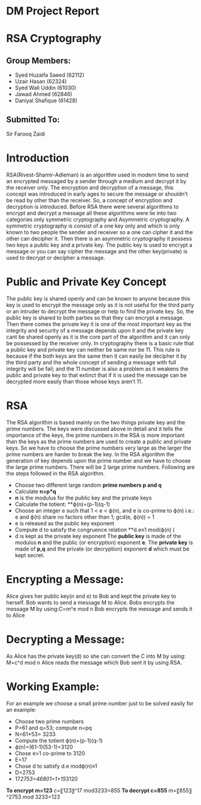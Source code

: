 # DM Project Report
# RSA Cryptography

## Group Members:

- Syed Huzaifa Saeed (62112)
- Uzair Hasan (62324)
- Syed Wali Uddin (61030)
- Jawad Ahmed (62846)
- Daniyal Shafique (61428)

## Submitted To:
Sir Farooq Zaidi

# Introduction
RSA(Rivest-Shamir-Adleman) is an algorithm used in modern time to send an encrypted messaged by a sender through a medium and decrypt it by the receiver only. The encryption and decryption of a message, this concept was introduced in early ages to secure the message or shouldn’t be read by other than the receiver. So, a concept of encryption and decryption is introduced. Before RSA there were several algorithms to encrypt and decrypt a message all these algorithms were lie into two categories only symmetric cryptography and Asymmetric cryptography. A symmetric cryptography is consist of a one key only and which is only known to two people the sender and receiver so a one can cipher it and the other can decipher it. Then there is an asymmetric cryptography it possess two keys a public key and a private key. The public key is used to encrypt a message or you can say cipher the message and the other key(private) is used to decrypt or decipher a message.

# Public and Private Key Concept
The public key is shared openly and can be known to anyone because this key is used to encrypt the message only as it is not useful for the third party or an intruder to decrypt the message or help to find the private key. So, the public key is shared to both parties so that they can encrypt a message. Then there comes the private key it is one of the most important key as the integrity and security of a message depends upon it and the private key cant be shared openly as it is the core part of the algorithm and it can only be possessed by the receiver only. In cryptography there is a basic rule that a public key and private key can neither be same nor be 11. This rule is because if the both keys are the same then it can easily be decipher it by the third party and the whole concept of sending a message with full integrity will be fail; and the 11 number is also a problem as it weakens the public and private key to that extinct that if it is used the message can be decrypted more easily than those whose keys aren’t 11.

# RSA
The RSA algorithm is based mainly on the two things private key and the prime numbers. The keys were discussed above in detail and it tells the importance of the keys, the prime numbers in the RSA is more important than the keys as the prime numbers are used to create a public and private keys. So we have to choose the prime numbers very large as the larger the prime numbers are harder to break the key. In the RSA algorithm the generation of key depends upon the prime number and we have to choose the large prime numbers. There will be 2 large prime numbers. Following are the steps followed in the RSA algorithm.
-	Choose two different large random **prime numbers p and q**
-	Calculate **n=p*q**
- **n** is the modulus for the public key and the private keys
-	Calculate the totient: **ϕ(n)=(p-1)(q-1)
-	Choose an integer  e such that 1 <  e <  ϕ(n), and  e is co-prime to ϕ(n) i.e.: e and  ϕ(n) share no factors other than 1; gcd(e, ϕ(n)) = 1
-	e is released as the public key exponent
- Compute d to satisfy the congruence relation **d.e≡1  mod(ϕ(n) )
- d is kept as the private key exponent
The **public key** is made of the modulus **n** and the public (or encryption) exponent **e**.
The **private key** is made of **p,q** and the private (or decryption) exponent **d** which must be kept secret.

# Encrypting a Message:
Alice gives her public key(n and e) to Bob and kept the private key to herself. Bob wants to send a message M to Alice. Bobs encrypts the message M by using:C=m^e  mod n
Bob encrypts the message and sends it to Alice
# Decrypting a Message: 
As Alice has the private key(d) so she can convert the C into M by using: M=c^d mod n
Alice reads the message which Bob sent it by using RSA.
# Working Example:
For an example we choose a small prime number just to be solved easily for an example:
-	Choose two prime numbers
-	P=61 and q=53; compute n=pq
-	N=61*53= 3233
-	Compute the totient ϕ(n)=(p-1)(q-1)
-	ϕ(n)=(61-1)(53-1)=3120
-	Chose e>1 co-prime to 3120
-	E=17
-	Chose d to satisfy d.e modϕ(n)≡1
-	D=2753
-	17*2753=46801=1+15*3120

**To encrypt m=123**
c=〖123〗^17 mod3233=855
**To decrypt c=855**
m=〖855〗^2753 mod 3233=123
